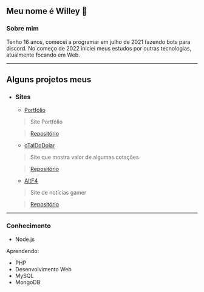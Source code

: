 ## Meu nome é Willey 👋

### Sobre mim
Tenho 16 anos, comecei a programar em julho de 2021 fazendo bots para discord. No começo de 2022 iniciei meus estudos por outras tecnologias, atualmente focando em Web.

---

## Alguns projetos meus
  
- ### Sites

  - [Portfólio](https://willgonzaga.tech)
  > Site Portfólio
  
  > [Repositório](https://github.com/vailei/portfolio)



  - [oTalDoDolar](https://otaldodolar.cf)
  > Site que mostra valor de algumas cotações
  
  > [Repositório](https://github.com/vailei/oTaldoDolar)



  - [AltF4](https://altf4.cf)
  > Site de notícias gamer
  
  > [Repositório](https://github.com/vailei/AltF4)
---

### Conhecimento

- Node.js

Aprendendo:
- PHP
- Desenvolvimento Web
- MySQL
- MongoDB
